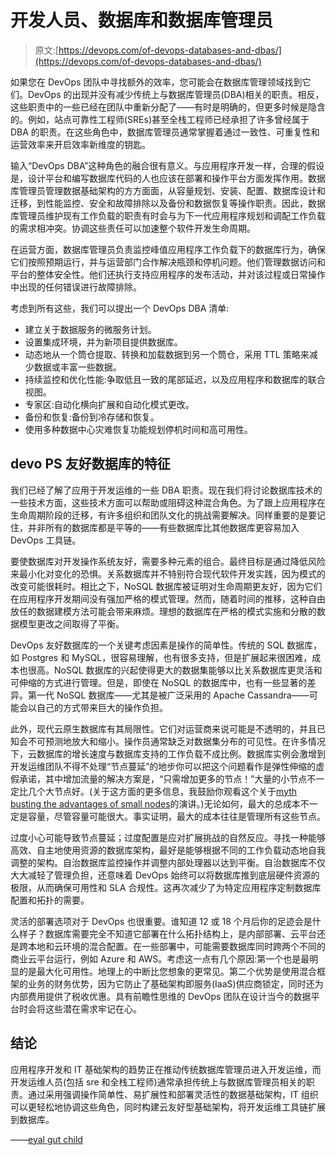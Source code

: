 # 开发人员、数据库和数据库管理员

> 原文:[https://devops.com/of-devops-databases-and-dbas/](https://devops.com/of-devops-databases-and-dbas/)

如果您在 DevOps 团队中寻找额外的效率，您可能会在数据库管理领域找到它们。DevOps 的出现并没有减少传统上与数据库管理员(DBA)相关的职责。相反，这些职责中的一些已经在团队中重新分配了——有时是明确的，但更多时候是隐含的。例如，站点可靠性工程师(SREs)甚至全栈工程师已经承担了许多曾经属于 DBA 的职责。在这些角色中，数据库管理员通常掌握着通过一致性、可重复性和运营效率来开启效率新维度的钥匙。

输入“DevOps DBA”这种角色的融合很有意义。与应用程序开发一样，合理的假设是，设计平台和编写数据库代码的人也应该在部署和操作平台方面发挥作用。数据库管理员管理数据基础架构的方方面面，从容量规划、安装、配置、数据库设计和迁移，到性能监控、安全和故障排除以及备份和数据恢复等操作职责。因此，数据库管理员维护现有工作负载的职责有时会与为下一代应用程序规划和调配工作负载的需求相冲突。协调这些责任可以加速整个软件开发生命周期。

在运营方面，数据库管理员负责监控峰值应用程序工作负载下的数据库行为，确保它们按照预期运行，并与运营部门合作解决瓶颈和停机问题。他们管理数据访问和平台的整体安全性。他们还执行支持应用程序的发布活动，并对该过程或日常操作中出现的任何错误进行故障排除。

考虑到所有这些，我们可以提出一个 DevOps DBA 清单:

*   建立关于数据服务的微服务计划。
*   设置集成环境，并为新项目提供数据库。
*   动态地从一个筒仓提取、转换和加载数据到另一个筒仓，采用 TTL 策略来减少数据或丰富一些数据。
*   持续监控和优化性能:争取低且一致的尾部延迟，以及应用程序和数据库的联合视图。
*   专家区:自动化横向扩展和自动化模式更改。
*   备份和恢复:备份到冷存储和恢复。
*   使用多种数据中心灾难恢复功能规划停机时间和高可用性。

## **devo PS 友好数据库的特征**

我们已经了解了应用于开发运维的一些 DBA 职责。现在我们将讨论数据库技术的一些技术方面，这些技术方面可以帮助或阻碍这种混合角色。为了跟上应用程序在生命周期阶段的迁移，有许多组织和团队文化的挑战需要解决。同样重要的是要记住，并非所有的数据库都是平等的——有些数据库比其他数据库更容易加入 DevOps 工具链。

要使数据库对开发操作系统友好，需要多种元素的组合。最终目标是通过降低风险来最小化对变化的恐惧。关系数据库并不特别符合现代软件开发实践，因为模式的改变可能很耗时。相比之下，NoSQL 数据库被证明对生命周期更友好，因为它们在应用程序开发期间没有强加严格的模式管理。然而，随着时间的推移，这种自由放任的数据建模方法可能会带来麻烦。理想的数据库在严格的模式实施和分散的数据模型更改之间取得了平衡。

DevOps 友好数据库的一个关键考虑因素是操作的简单性。传统的 SQL 数据库，如 Postgres 和 MySQL，很容易理解，也有很多支持，但是扩展起来很困难，成本也很高。NoSQL 数据库的兴起使得更大的数据集能够以比关系数据库更灵活和可伸缩的方式进行管理。但是，即使在 NoSQL 的数据库中，也有一些显著的差异。第一代 NoSQL 数据库——尤其是被广泛采用的 Apache Cassandra——可能会以自己的方式带来巨大的操作负担。

此外，现代云原生数据库有其局限性。它们对运营商来说可能是不透明的，并且已知会不可预测地放大和缩小。操作员通常缺乏对数据集分布的可见性。在许多情况下，云数据库的增长速度与数据库支持的工作负载不成比例。数据库实例会激增到开发运维团队不得不处理“节点蔓延”的地步你可以把这个问题看作是弹性伸缩的虚假承诺，其中增加流量的解决方案是，“只需增加更多的节点！”大量的小节点不一定比几个大节点好。(关于这方面的更多信息，我鼓励你观看这个关于[myth busting the advantages of small nodes](http://go.scylladb.com/wbn-big-nodes-vs-small-nodes-registration.html)的演讲。)无论如何，最大的总成本不一定是容量，尽管容量可能很大。事实证明，最大的成本往往是管理所有这些节点。

过度小心可能导致节点蔓延；过度配置是应对扩展挑战的自然反应。寻找一种能够高效、自主地使用资源的数据库架构，最好是能够根据不同的工作负载动态地自我调整的架构。自治数据库监控操作并调整内部处理器以达到平衡。自治数据库不仅大大减轻了管理负担，还意味着 DevOps 始终可以将数据库推到底层硬件资源的极限，从而确保可用性和 SLA 合规性。这再次减少了为特定应用程序定制数据库配置和拓扑的需要。

灵活的部署选项对于 DevOps 也很重要。谁知道 12 或 18 个月后你的足迹会是什么样子？数据库需要完全不知道它部署在什么拓扑结构上，是内部部署、云平台还是跨本地和云环境的混合配置。在一些部署中，可能需要数据库同时跨两个不同的商业云平台运行，例如 Azure 和 AWS。考虑这一点有几个原因:第一个也是最明显的是最大化可用性。地理上的中断比您想象的更常见。第二个优势是使用混合框架的业务的财务优势，因为它防止了基础架构即服务(IaaS)供应商锁定，同时还为内部费用提供了税收优惠。具有前瞻性思维的 DevOps 团队在设计当今的数据平台时会将这些潜在需求牢记在心。

## **结论**

应用程序开发和 IT 基础架构的趋势正在推动传统数据库管理员进入开发运维，而开发运维人员(包括 sre 和全栈工程师)通常承担传统上与数据库管理员相关的职责。通过采用强调操作简单性、易扩展性和部署灵活性的数据基础架构，IT 组织可以更轻松地协调这些角色，同时构建云友好型基础架构，将开发运维工具链扩展到数据库。

——[eyal gut child](https://devops.com/author/eyal-gutkind/)